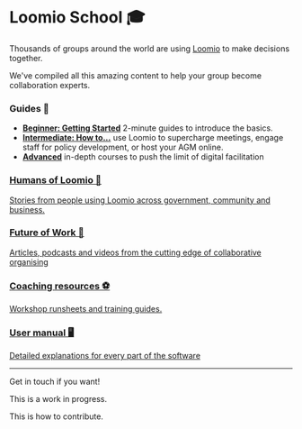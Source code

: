# Loomio School 🎓

Thousands of groups around the world are using [Loomio](http://loomio.org) to make decisions together.

We've compiled all this amazing content to help your group become collaboration experts.


### Guides 📗

* **[Beginner: Getting Started](beginner/index.md)** 2-minute guides to introduce the basics.
* **[Intermediate: How to...](intermediate/index.md)** use Loomio to supercharge meetings, engage staff for policy development, or host your AGM online.
* **[Advanced](advanced/index.md)** in-depth courses to push the limit of digital facilitation

### [Humans of Loomio 🐒](humans_of_loomio.html)
[Stories from people using Loomio across government, community and business.](humans_of_loomio.html)

### [Future of Work 🚀](future_of_work.html)
[Articles, podcasts and videos from the cutting edge of collaborative organising](future_of_work.html)

### [Coaching resources ⚽️](coaching_resources.html)
[Workshop runsheets and training guides.](coaching_resources.html)

### [User manual 🖥](user_manual.html)
[Detailed explanations for every part of the software](user_manual.html)


---

Get in touch if you want!

This is a work in progress.

This is how to contribute.